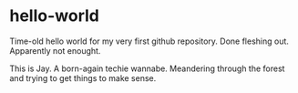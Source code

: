# hello-world
Time-old hello world for my very first github repository.
Done fleshing out. Apparently not enought.

This is Jay. A born-again techie wannabe. Meandering through the forest and trying to get things to make sense.
